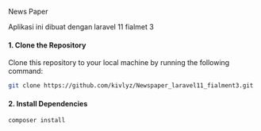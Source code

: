 News Paper

Aplikasi ini dibuat dengan laravel 11 fialmet 3

#### 1. Clone the Repository

Clone this repository to your local machine by running the following command:

```bash
git clone https://github.com/kivlyz/Newspaper_laravel11_fialment3.git
```

#### 2. Install Dependencies

```bash
composer install
```

